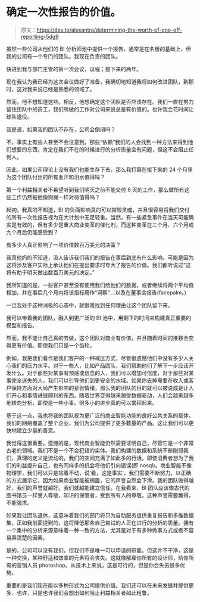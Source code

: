 # 确定一次性报告的价值。

> 原文：<https://dev.to/alexantra/determining-the-worth-of-one-off-reporting-5dg9>

虽然一些公司从他们的 BI 分析师池中提供一个报告，通常是在名册的基础上，但我的公司有一个专门的团队。我现在负责的团队。

快进到我与部门主管的第一次会议，议程；接下来的两年。

现在我认为我已经为这次会议做好了准备，我确切地知道我将如何改进团队，到那时，这对我来说已经是熟悉的领域了。

然而，他不想知道这些。相反，他想确定这个团队是否应该存在。我们一直在努力留住团队中的员工，我们所做的工作对公司来说总是有价值的。也许我会花时间让球队退役。

我是说，如果我的团队不存在，公司会倒闭吗？

不，事实上有些人甚至不会注意到，那些“依赖”我们的人会找到一种方法来得到他们想要的东西，肯定在我们不在的时候进行的分析质量会有问题，但这不会阻止任何人。

因此，如果公司理论上没有我们也能生存下去，那么我打算在接下来的 24 个月里为这个团队付出的所有血汗和泪水值得吗？

第一个利益相关者不希望听到我们明天之前不能交付 8 天的工作，那么做所有这些工作仍然被他像狗屎一样对待值得吗？

起初，我真的不知道，BI 的负面影响真的可以摧毁灵魂，并且很容易将我们交付的所有一次性报告视为在大计划中无足轻重。当然，有一些紧急事件在当天可能确实是有效的，但有多少是重大商业变革的催化剂，而这种变革在三个月、六个月或九个月后仍能感受到？

有多少人真正影响了一项价值数百万美元的决策？

我真他妈的不知道，没人告诉我们我们的报告在事后到底有什么影响。可能是因为这将涉及客户实际上承认他们在提出要求时夸大了报告的价值。我们都听说过“这将有助于明天做出数百万美元的决定。”

我所知道的是，一些客户甚至没有使用我们给他们的数据，或者继续将两个平均值相加，并在事后几个月内将该指标用作“洞察”....以及在董事会报告(facepalm。)

一旦我处于这种消极的心态中，就很难找到任何理由让这个团队留下来。

我可以带着我的团队，融入到更广泛的 BI 池中，用剩下的时间来构建真正重要的模型和报告。

然而，我不能让自己真的去做，这个团队对商业有价值，并且随着时间的推移会变得更有价值。即使我们只是一个齿轮。

例如，我把我们看作是我们客户的一种减压方式，尽管很遗憾他们中没有多少人关心我们的压力水平。对于一些人，比如产品团队，我们帮助他们了解下一步应该开发什么。对于那些对某事有预感或信念的人，我们可以增加可信度，对于那些对某事完全迷失的人，我们可以引导他们到更安全的水域。如果你去掉需要在收入或客户保持方面对大局产生影响的紧张情绪，那么我的团队的目的就可以被说成是让人们开心和事情进展顺利的东西。随着世界变得越来越受数据驱动，人们会越来越多地转向分析，即使是一些小事。很多小的进步真的可以累积起来。

基于这一点，我也将我的团队视为更广泛的商业智能功能的良好公共关系的载体。我们的网络覆盖了整个企业，我们为公司提供了更多数量的产品。这让我们可以更快地建立少量的善意。

我觉得这很重要。遗憾的是，现代商业智能仍然需要证明自己，尽管它是一个非常古老的领域。我们不是一个不会犯错的实体。我们构建的数据和系统不断削弱我们，真理的定义是流动的，我们的空间充满了如此多的行话，即使消费者想为了我们的利益提升自己，也有同样多的机会将他们引向错误(即 nosql)。商业智能不像物理学，我们可以只是站着不动，说‘看，这是事实’，我们需要不断努力，以正确的方式展示它，因为如果商业智能被搁置，它的声誉自然会下滑。我的团队做得越好，我们的声誉就越好。我们就越能建立信任。在我看来，BI 团队应该像古代的图书馆员一样受人尊敬，知识的保管者，受到所有人的尊敬。这种声誉需要赢得，不能强求。

如果我让团队退休，这意味着我们的部门将只为自助服务提供重复报告和多维数据集，正如我前面提到的，这将降低那些自己尝试的人正在进行的分析的质量。拥有一个集中的分析来源意味着一种一致的方法，尤其是对于有多种做事方式或者不容易弄清楚的因素。

是的，公司可以没有我们，但我们不是唯一可以申请的职能。但这并不干净，这是一种交换，某种舒适和效率的元素将会丧失。这就像解雇你所有的设计师，给你所有的营销人员 photoshop。从技术上来说，这是可行的，但是你会失去很多优势。

重要的是我们现在能以多种形式为公司提供价值。我们还可以在未来发展并提供更多，也许，只是也许我们会想出如何阻止利益相关者如此粗鲁。